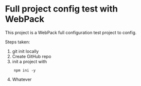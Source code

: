 # Full project config test with WebPack

This project is a WebPack full configuration test project to config.

Steps taken:

1. git init locally
2. Create GitHub repo
3. init a project with

```
    npm ini -y
```

4. Whatever
